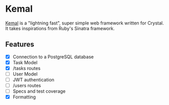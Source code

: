 # Kemal
[Kemal](https://github.com/kemalcr/kemal) is a "lightning fast", super simple web framework written for Crystal. It takes inspirations from Ruby's Sinatra framework.

## Features
- [x] Connection to a PostgreSQL database
- [x] Task Model
- [x] /tasks routes
- [ ] User Model
- [ ] JWT authentication
- [ ] /users routes
- [ ] Specs and test coverage
- [x] Formatting
